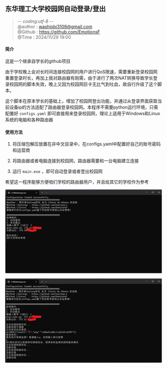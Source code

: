 ## 东华理工大学校园网自动登录/登出
>-*- coding:utf-8 -*-</br>
> @author : washiobi3109@gmail.com</br>
> @Github : https://github.com/EmotionsF </br>
> @Time : 2024/11/29 19:00  </br>

#### 简介

这是一个继承自学长的github项目

由于学校晚上会对长时间连接校园网的用户进行QoS限速，需要重新登录校园网重置登录时长，再加上我对路由器有刚需，由于进行了两次NAT转换导致学长登录校园网的脚本失效，晚上又因为校园网巨卡无比气到吐血，故自行升级了这个脚本。

这个脚本在原本学长的基础上，增加了校园网登出功能，并通过从登录界面获取当前设备ip的方法适配了路由器登录校园网。本程序不需要python运行环境，只需配置好 `configs.yaml` 即可直接用来登录校园网，理论上适用于Windows和Linux系统的电脑和各种路由器

#### 使用方法

1. 将压缩包解压放置在非中文目录中，在configs.yaml中配置好自己的账号密码和运营商

2. 将路由器或者电脑连接到校园网，路由器需要和一台电脑建立连接

3. 运行 `main.exe` ，即可自动登录或者登出校园网


希望这一程序能够方便咱们学校的路由器用户，并且给其它的学校作为参考

![程序截图](2.png)

![程序截图](3.png)
